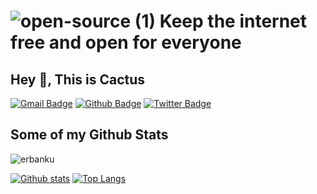 
# ![open-source (1)](https://user-images.githubusercontent.com/79493862/130308685-60eee7b7-120a-45ae-8a41-35d090ae335c.png)  Keep the internet free and open for everyone

## Hey 👋, This is Cactus
[![Gmail Badge](https://img.shields.io/badge/-github@erbanku.com-c14438?style=flat&logo=Gmail&logoColor=white&link=mailto:github@erbanku.com)](mailto:github@erbanku.com) [![Github Badge](https://img.shields.io/badge/-erbanku-grey?style=flat&logo=github&logoColor=white&link=https://github.com/erbanku/)](https://www.github.com/erbanku/) [![Twitter Badge](https://img.shields.io/badge/-erbanku-00acee?style=flat&logo=twitter&logoColor=white&link=https://twitter.com/erbanku/)](https://www.twitter.com/erbanku/) 
## Some of my Github Stats
<p align=left> <img src=https://komarev.com/ghpvc/?username=erbanku alt=erbanku /> </p>

[![Github stats](https://github-readme-stats.vercel.app/api?username=erbanku&show_icons=true&include_all_commits=true)](https://github.com/erbanku/github-readme-stats)
[![Top Langs](https://github-readme-stats.vercel.app/api/top-langs/?username=erbanku&layout=compact)](https://github.com/erbanku/github-readme-stats)



<!--
**erbanku/erbanku** is a ✨ _special_ ✨ repository because its `README.md` (this file) appears on your GitHub profile.

Here are some ideas to get you started:

- 🔭 I’m currently working on ...
- 🌱 I’m currently learning ...
- 👯 I’m looking to collaborate on ...
- 🤔 I’m looking for help with ...
- 💬 Ask me about ...
- 📫 How to reach me: ...
- 😄 Pronouns: ...
- ⚡ Fun fact: ...
-->
